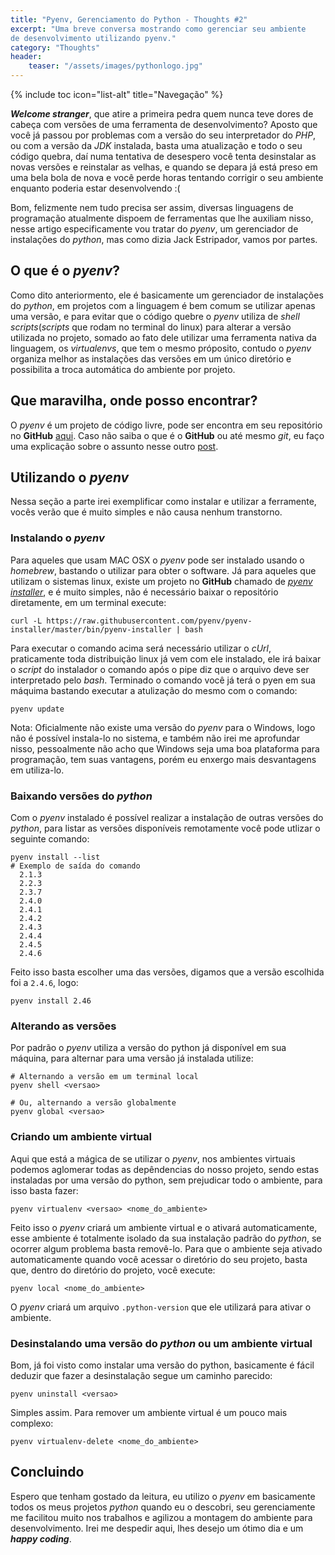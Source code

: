 ```yaml
---
title: "Pyenv, Gerenciamento do Python - Thoughts #2"
excerpt: "Uma breve conversa mostrando como gerenciar seu ambiente
de desenvolvimento utilizando pyenv."
category: "Thoughts"
header:
    teaser: "/assets/images/pythonlogo.jpg"
---
```


{% include toc icon="list-alt" title="Navegação" %}

**_Welcome stranger_**, que atire a primeira pedra quem nunca teve dores
de cabeça com versões de uma ferramenta de desenvolvimento? Aposto que você
já passou por problemas com a versão do seu interpretador do _PHP_, ou com a
versão da _JDK_ instalada, basta uma atualização e todo o seu código quebra,
daí numa tentativa de desespero você tenta desinstalar as novas versões e
reinstalar as velhas, e quando se depara já está preso em uma bela bola de nova e você perde horas tentando corrigir o seu ambiente enquanto poderia estar desenvolvendo :(

Bom, felizmente nem tudo precisa ser assim, diversas linguagens de programação
atualmente dispoem de ferramentas que lhe auxiliam nisso, nesse artigo especificamente vou tratar do _pyenv_, um gerenciador de instalações do _python_, mas como dizia Jack Estripador, vamos por partes.

O que é o _pyenv_?
------------------

Como dito anteriormento, ele é basicamente um gerenciador de instalações do _python_, em projetos com a linguagem é bem comum se utilizar apenas uma versão, e para evitar que o código quebre o _pyenv_ utiliza de _shell scripts_(_scripts_ que rodam no terminal do linux) para alterar a versão utilizada no projeto, somado ao fato dele utilizar uma ferramenta nativa da linguagem, os _virtualenvs_, que tem o mesmo próposito, contudo o _pyenv_ organiza melhor as instalações das versões em um único diretório e possibilita a troca automática do ambiente por projeto.

Que maravilha, onde posso encontrar?
------------------------------------

O _pyenv_ é um projeto de código livre, pode ser encontra em seu repositório no **GitHub** [aqui](https://github.com/pyenv/pyenv).
Caso não saiba o que é o **GitHub** ou até mesmo _git_, eu faço uma explicação sobre o assunto nesse outro [post](/thoughts/git-uma-ideia).

Utilizando o _pyenv_
--------------------

Nessa seção a parte irei exemplificar como instalar e utilizar a ferramente, vocês verão que é muito simples e não causa nenhum transtorno.

### Instalando o _pyenv_

Para aqueles que usam MAC OSX o _pyenv_ pode ser instalado usando o _homebrew_, bastando o utilizar para obter o software. Já para aqueles que utilizam o sistemas linux, existe um projeto no **GitHub** chamado de [_pyenv installer_](https://github.com/pyenv/pyenv-installer), e é muito simples, não é necessário baixar o repositório diretamente, em um terminal execute:

```
curl -L https://raw.githubusercontent.com/pyenv/pyenv-installer/master/bin/pyenv-installer | bash
```
Para executar o comando acima será necessário utilizar o _cUrl_, praticamente toda distribuição linux já vem com ele instalado, ele irá baixar o _script_ do instalador o comando após o pipe diz que o arquivo deve ser interpretado pelo _bash_. Terminado o comando você já terá o pyen em sua máquima bastando executar a atulização do mesmo com o comando:

```
pyenv update
```

Nota: Oficialmente não existe uma versão do _pyenv_ para o Windows, logo não é possível instala-lo no sistema, e também não irei me aprofundar nisso, pessoalmente não acho que Windows seja uma boa plataforma para programação, tem suas vantagens, porém eu enxergo mais desvantagens em utiliza-lo.

### Baixando versões do _python_

Com o _pyenv_ instalado é possível realizar a instalação de outras versões do _python_, para listar as versões disponíveis remotamente você pode utlizar o seguinte comando:

```
pyenv install --list
# Exemplo de saída do comando
  2.1.3
  2.2.3
  2.3.7
  2.4.0
  2.4.1
  2.4.2
  2.4.3
  2.4.4
  2.4.5
  2.4.6
```

Feito isso basta escolher uma das versões, digamos que a versão escolhida foi a `2.4.6`, logo:

```
pyenv install 2.46
```

### Alterando as versões

Por padrão o _pyenv_ utiliza a versão do python já disponível em sua máquina, para alternar para uma versão já instalada utilize:

```
# Alternando a versão em um terminal local
pyenv shell <versao>

# Ou, alternando a versão globalmente
pyenv global <versao>
```

### Criando um ambiente virtual

Aqui que está a mágica de se utilizar o _pyenv_, nos ambientes virtuais podemos aglomerar todas as depêndencias do nosso projeto, sendo estas instaladas por uma versão do python, sem prejudicar todo o ambiente, para isso basta fazer:

```
pyenv virtualenv <versao> <nome_do_ambiente>
```

Feito isso o _pyenv_ criará um ambiente virtual e o ativará automaticamente, esse ambiente é totalmente isolado da sua instalação padrão do _python_, se ocorrer algum problema basta removê-lo. Para que o ambiente seja ativado automaticamente quando você acessar o diretório do seu projeto, basta que, dentro do diretório do projeto, você execute:

```
pyenv local <nome_do_ambiente>
```

O _pyenv_ criará um arquivo `.python-version` que ele utilizará para ativar o ambiente.

### Desinstalando uma versão do _python_ ou um ambiente virtual

Bom, já foi visto como instalar uma versão do python, basicamente é fácil deduzir que fazer a desinstalação segue um caminho parecido:

```
pyenv uninstall <versao>
```

Simples assim. Para remover um ambiente virtual é um pouco mais complexo:

```
pyenv virtualenv-delete <nome_do_ambiente>
```

Concluindo
----------

Espero que tenham gostado da leitura, eu utilizo o _pyenv_ em basicamente todos os meus projetos _python_ quando eu o descobri, seu gerenciamente me facilitou muito nos trabalhos e agilizou a montagem do ambiente para desenvolvimento. Irei me despedir aqui, lhes desejo um ótimo dia e um **_happy coding_**.


